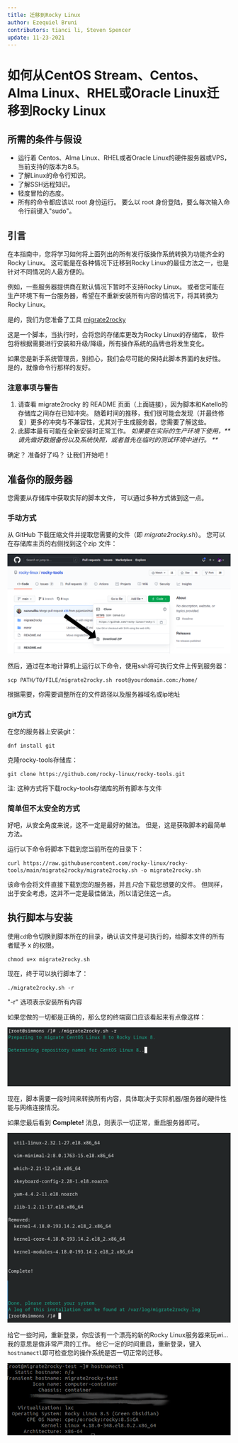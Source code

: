 ```yaml
---
title: 迁移到Rocky Linux
author: Ezequiel Bruni
contributors: tianci li, Steven Spencer
update: 11-23-2021
---
```


# 如何从CentOS Stream、Centos、Alma Linux、RHEL或Oracle Linux迁移到Rocky Linux

## 所需的条件与假设

* 运行着 Centos、Alma Linux、RHEL或者Oracle Linux的硬件服务器或VPS， 当前支持的版本为8.5。
* 了解Linux的命令行知识。
* 了解SSH远程知识。
* 轻度冒险的态度。
* 所有的命令都应该以 root 身份运行。 要么以 root 身份登陆，要么每次输入命令行前键入"sudo"。

## 引言

在本指南中，您将学习如何将上面列出的所有发行版操作系统转换为功能齐全的Rocky Linux。 这可能是在各种情况下迁移到Rocky Linux的最佳方法之一，也是针对不同情况的人最方便的。

例如，一些服务器提供商在默认情况下暂时不支持Rocky Linux。 或者您可能在生产环境下有一台服务器，希望在不重新安装所有内容的情况下，将其转换为Rocky Linux。

是的，我们为您准备了工具 [migrate2rocky](https://github.com/rocky-linux/rocky-tools/tree/main/migrate2rocky)

这是一个脚本，当执行时，会将您的存储库更改为Rocky Linux的存储库， 软件包将根据需要进行安装和升级/降级，所有操作系统的品牌也将发生变化。

如果您是新手系统管理员，别担心，我们会尽可能的保持此脚本界面的友好性。 是的，就像命令行那样的友好。

### 注意事项与警告

1. 请查看 migrate2rocky 的 README 页面（上面链接），因为脚本和Katello的存储库之间存在已知冲突。 随着时间的推移，我们很可能会发现（并最终修复）更多的冲突与不兼容性，尤其对于生成服务器，您需要了解这些。
2. 此脚本最有可能在全新安装时正常工作。 _如果要在实际的生产环境下使用，**请先做好数据备份以及系统快照，或者首先在临时的测试环境中进行。 **_

确定？ 准备好了吗？ 让我们开始吧！

## 准备你的服务器

您需要从存储库中获取实际的脚本文件， 可以通过多种方式做到这一点。

### 手动方式

从 GitHub 下载压缩文件并提取您需要的文件（即 *migrate2rocky.sh*）。 您可以在存储库主页的右侧找到这个zip 文件：

!["Download Zip"按钮](images/migrate2rocky-github-zip.png)

然后，通过在本地计算机上运行以下命令，使用ssh将可执行文件上传到服务器：

```
scp PATH/TO/FILE/migrate2rocky.sh root@yourdomain.com:/home/
```

根据需要，你需要调整所在的文件路径以及服务器域名或ip地址

### git方式

在您的服务器上安装git：

```
dnf install git
```

克隆rocky-tools存储库：

```
git clone https://github.com/rocky-linux/rocky-tools.git
```

注: 这种方式将下载rocky-tools存储库的所有脚本与文件

### 简单但不太安全的方式

好吧，从安全角度来说，这不一定是最好的做法。 但是，这是获取脚本的最简单方法。

运行以下命令将脚本下载到您当前所在的目录下：

```
curl https://raw.githubusercontent.com/rocky-linux/rocky-tools/main/migrate2rocky/migrate2rocky.sh -o migrate2rocky.sh
```

该命令会将文件直接下载到您的服务器，并且*只*会下载您想要的文件。 但同样，出于安全考虑，这并不一定是最佳做法，所以请记住这一点。

## 执行脚本与安装

使用`cd`命令切换到脚本所在的目录，确认该文件是可执行的，给脚本文件的所有者赋予 x 的权限。

```
chmod u+x migrate2rocky.sh
```

现在，终于可以执行脚本了：

```
./migrate2rocky.sh -r
```

"-r" 选项表示安装所有内容

如果您做的一切都是正确的，那么您的终端窗口应该看起来有点像这样：

![成功启动脚本](images/migrate2rocky-convert-01.png)

现在，脚本需要一段时间来转换所有内容，具体取决于实际机器/服务器的硬件性能与网络连接情况。

如果您最后看到 **Complete!** 消息，则表示一切正常，重启服务器即可。

![一个成功的 OS 迁移消息](images/migrate2rocky-convert-02.png)

给它一些时间，重新登录，你应该有一个漂亮的新的Rocky Linux服务器来玩wi... 我的意思是做非常严肃的工作。 给它一定的时间重启，重新登录，键入 `hostnamectl`即可检查您的操作系统是否一切正常的迁移。

![hostnamectl命令的结果](images/migrate2rocky-convert-03.png)
